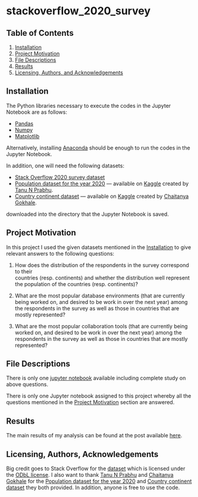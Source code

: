# stackoverflow_2020_survey

## Table of Contents

1. [Installation](#installation)
2. [Project Motivation](#motivation)
3. [File Descriptions](#files)
4. [Results](#results)
5. [Licensing, Authors, and Acknowledgements](#licensing)

## Installation <a name="installation"></a>
The Python libraries necessary to execute the codes in the Jupyter Notebook are
as follows:
* [Pandas](https://pandas.pydata.org/)
* [Numpy](https://numpy.org/)
* [Matplotlib](https://matplotlib.org/stable/index.html)

Alternatively, installing [Anaconda](https://www.anaconda.com/products/individual)
should be enough to run the codes in the Jupyter Notebook.

In addition, one will need the following datasets:
* [Stack Overflow 2020 survey dataset](https://drive.google.com/file/d/1dfGerWeWkcyQ9GX9x20rdSGj7WtEpzBB/view?usp=sharing)
* [Population dataset for the year 2020](https://www.kaggle.com/tanuprabhu/population-by-country-2020) — available on [Kaggle](www.kaggle.com) created by [Tanu N Prabhu](https://www.kaggle.com/tanuprabhu).
* [Country continent dataset](https://www.kaggle.com/statchaitya/country-to-continent) — available on [Kaggle](www.kaggle.com) created by [Chaitanya Gokhale](https://www.kaggle.com/statchaitya).

downloaded into the directory that the Jupyter Notebook is saved.

## Project Motivation<a name="motivation"></a>
In this project I used the given datasets mentioned in the [Installation](#installation)
to give relevant answers to the following questions: 

1. How does the distribution of the respondents in the survey correspond to their  
countries (resp. continents) and whether the distribution well represent the 
population of the countries (resp. continents)?

2. What are the most popular database environments (that are currently being 
  worked on, and desired to be work in over the next year) among the respondents 
  in the survey as well as those in countries that are mostly represented?

3. What are the most popular collaboration tools (that are currently being 
  worked on, and desired to be work in over the next year) among the respondents 
  in the survey as well as those in countries that are mostly represented?

## File Descriptions <a name="files"></a>

There is only one [jupyter notebook](https://github.com/evansdoe/stackoverflow_2020_survey/blob/main/stackoverflow_2020_survey.ipynb) available including complete study on above questions.

There is only one Jupyter notebook assigned to this project whereby all the 
questions mentioned in the [Project Motivation](#motivation) section are answered.

## Results<a name="results"></a>

The main results of my analysis can be found at the post available [here](put-link-to-analysis-of-the-results-here). 

## Licensing, Authors, Acknowledgements<a name="licensing"></a>

Big credit goes to Stack Overflow for the [dataset](https://drive.google.com/file/d/1dfGerWeWkcyQ9GX9x20rdSGj7WtEpzBB/view?usp=sharing) which is licensed under the [ODbL license](https://opendatacommons.org/licenses/odbl/1-0/). I also want to thank [Tanu N Prabhu](https://www.kaggle.com/tanuprabhu) and [Chaitanya Gokhale](https://www.kaggle.com/statchaitya)
for the [Population dataset for the year 2020](https://www.kaggle.com/tanuprabhu/population-by-country-2020) and [Country continent dataset](https://www.kaggle.com/statchaitya/country-to-continent) they both provided. In addition, anyone is free to use the code. 


